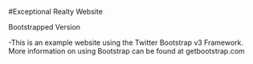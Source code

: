 #Exceptional Realty Website

Bootstrapped Version

-This is an example website using the Twitter Bootstrap v3 Framework. More information on using Bootstrap can be found at getbootstrap.com